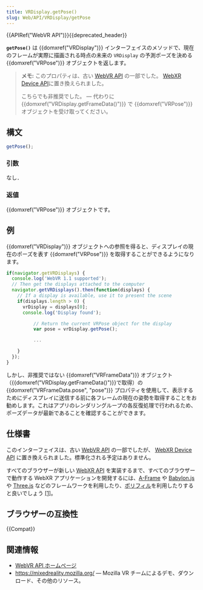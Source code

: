 ```yaml
---
title: VRDisplay.getPose()
slug: Web/API/VRDisplay/getPose
---
```


{{APIRef("WebVR API")}}{{deprecated_header}}

**`getPose()`** は {{domxref("VRDisplay")}} インターフェイスのメソッドで、現在のフレームが実際に描画される時点の未来の `VRDisplay` の予測ポーズを決める {{domxref("VRPose")}} オブジェクトを返します。

> **メモ:** このプロパティは、古い [WebVR API](https://immersive-web.github.io/webvr/spec/1.1/) の一部でした。 [WebXR Device API](https://immersive-web.github.io/webxr/)に置き換えられました。
>
> こちらでも非推奨でした。 — 代わりに {{domxref("VRDisplay.getFrameData()")}} で {{domxref("VRPose")}} オブジェクトを受け取ってください。

## 構文

```js
getPose();
```

### 引数

なし．

### 返値

{{domxref("VRPose")}} オブジェクトです。

## 例

{{domxref("VRDisplay")}} オブジェクトへの参照を得ると、ディスプレイの現在のポーズを表す {{domxref("VRPose")}} を取得することができるようになります。

```js
if(navigator.getVRDisplays) {
  console.log('WebVR 1.1 supported');
  // Then get the displays attached to the computer
  navigator.getVRDisplays().then(function(displays) {
    // If a display is available, use it to present the scene
    if(displays.length > 0) {
      vrDisplay = displays[0];
      console.log('Display found');

          // Return the current VRPose object for the display
          var pose = vrDisplay.getPose();

          ...

    }
  });
}
```

しかし、非推奨ではない {{domxref("VRFrameData")}} オブジェクト（{{domxref("VRDisplay.getFrameData()")}}で取得）の {{domxref("VRFrameData.pose", "pose")}} プロパティを使用して、表示するためにディスプレイに送信する前に各フレームの現在の姿勢を取得することをお勧めします。これはアプリのレンダリングループの各反復処理で行われるため、ポーズデータが最新であることを確認することができます。

## 仕様書

このインターフェイスは、古い [WebVR API](https://immersive-web.github.io/webvr/spec/1.1/#interface-vrdisplay) の一部でしたが、 [WebXR Device API](https://immersive-web.github.io/webxr/) に置き換えられました。標準化される予定はありません。

すべてのブラウザーが新しい [WebXR API](/ja/docs/Web/API/WebXR_Device_API/Fundamentals) を実装するまで、すべてのブラウザーで動作する WebXR アプリケーションを開発するには、[A-Frame](https://aframe.io/) や [Babylon.js](https://www.babylonjs.com/) や [Three.js](https://threejs.org/) などのフレームワークを利用したり、[ポリフィル](https://github.com/immersive-web/webxr-polyfill)を利用したりすると良いでしょう [\[1\]](https://developer.oculus.com/documentation/web/port-vr-xr/)。

## ブラウザーの互換性

{{Compat}}

## 関連情報

- [WebVR API ホームページ](/ja/docs/Web/API/WebVR_API)
- <https://mixedreality.mozilla.org/> — Mozilla VR チームによるデモ、ダウンロード、その他のリソース。
